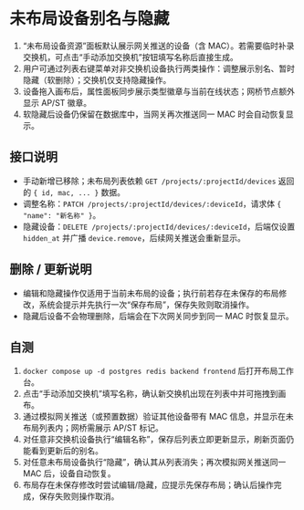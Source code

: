# 未布局设备别名与隐藏

1. “未布局设备资源”面板默认展示网关推送的设备（含 MAC）。若需要临时补录交换机，可点击“手动添加交换机”按钮填写名称后直接生成。
2. 用户可通过列表右键菜单对非交换机设备执行两类操作：调整展示别名、暂时隐藏（软删除）；交换机仅支持隐藏操作。
3. 设备拖入画布后，属性面板同步展示类型徽章与当前在线状态；网桥节点额外显示 AP/ST 徽章。
4. 软隐藏后设备仍保留在数据库中，当网关再次推送同一 MAC 时会自动恢复显示。

## 接口说明

- 手动新增已移除；未布局列表依赖 `GET /projects/:projectId/devices` 返回的 `{ id, mac, ... }` 数据。
- 调整名称：`PATCH /projects/:projectId/devices/:deviceId`，请求体 `{ "name": "新名称" }`。
- 隐藏设备：`DELETE /projects/:projectId/devices/:deviceId`，后端仅设置 `hidden_at` 并广播 `device.remove`，后续网关推送会重新显示。

## 删除 / 更新说明

- 编辑和隐藏操作仅适用于当前未布局的设备；执行前若存在未保存的布局修改，系统会提示并先执行一次“保存布局”，保存失败则取消操作。
- 隐藏后设备不会物理删除，后端会在下次网关同步到同一 MAC 时恢复显示。

## 自测

1. `docker compose up -d postgres redis backend frontend` 后打开布局工作台。
2. 点击“手动添加交换机”填写名称，确认新交换机出现在列表中并可拖拽到画布。
3. 通过模拟网关推送（或预置数据）验证其他设备带有 MAC 信息，并显示在未布局列表内；网桥需展示 AP/ST 标记。
4. 对任意非交换机设备执行“编辑名称”，保存后列表立即更新显示，刷新页面仍能看到更新后的别名。
5. 对任意未布局设备执行“隐藏”，确认其从列表消失；再次模拟网关推送同一 MAC 后，设备自动恢复。
6. 布局存在未保存修改时尝试编辑/隐藏，应提示先保存布局；确认后操作完成，保存失败则操作取消。
